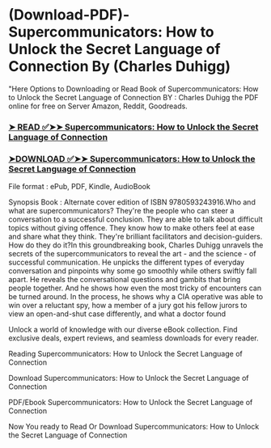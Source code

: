 # (Download-PDF)-Supercommunicators: How to Unlock the Secret Language of Connection By (Charles Duhigg)
"Here Options to Downloading or Read Book of Supercommunicators: How to Unlock the Secret Language of Connection BY : Charles Duhigg the PDF online for free on Server Amazon, Reddit, Goodreads.

### [➤ READ ✅➤➤ Supercommunicators: How to Unlock the Secret Language of Connection](https://en.ebooksteach.xyz/?book=157981748-supercommunicators)
### [➤DOWNLOAD ✅➤➤ Supercommunicators: How to Unlock the Secret Language of Connection](https://en.ebooksteach.xyz/?book=157981748-supercommunicators)

File format : ePub, PDF, Kindle, AudioBook

Synopsis Book : Alternate cover edition of ISBN 9780593243916.Who and what are supercommunicators? They're the people who can steer a conversation to a successful conclusion. They are able to talk about difficult topics without giving offence. They know how to make others feel at ease and share what they think. They're brilliant facilitators and decision-guiders. How do they do it?In this groundbreaking book, Charles Duhigg unravels the secrets of the supercommunicators to reveal the art - and the science - of successful communication. He unpicks the different types of everyday conversation and pinpoints why some go smoothly while others swiftly fall apart. He reveals the conversational questions and gambits that bring people together. And he shows how even the most tricky of encounters can be turned around. In the process, he shows why a CIA operative was able to win over a reluctant spy, how a member of a jury got his fellow jurors to view an open-and-shut case differently, and what a doctor found 

Unlock a world of knowledge with our diverse eBook collection. Find exclusive deals, expert reviews, and seamless downloads for every reader.

Reading Supercommunicators: How to Unlock the Secret Language of Connection

Download Supercommunicators: How to Unlock the Secret Language of Connection

PDF/Ebook Supercommunicators: How to Unlock the Secret Language of Connection

Now You ready to Read Or Download Supercommunicators: How to Unlock the Secret Language of Connection
